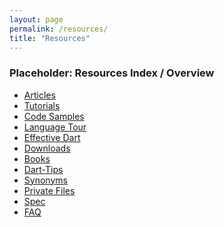 ```yaml
---
layout: page
permalink: /resources/
title: "Resources"
---
```


<h3>Placeholder: Resources Index / Overview</h3>
<ul>
  <li><a href="/articles/">Articles</a></li>
  <li><a href="/tutorials/">Tutorials</a></li>
  <li><a href="/samples/">Code Samples</a></li>
  <li><a href="/language/tour">Language Tour</a></li>
  <li><a href="/language/effective-dart">Effective Dart</a></li>
  <li><a href="/dart-vm/downloads/">Downloads</a></li>
  <li><a href="/resources/books/">Books</a></li>
  <li><a href="/resources/dart-tips/">Dart-Tips</a></li>
  <li><a href="/resources/synonyms/">Synonyms</a></li>
  <li><a href="/resources/private-files">Private Files</a></li>
  <li><a href="/resources/spec">Spec</a></li>
  <li><a href="/resources/faq">FAQ</a></li>
</ul>
